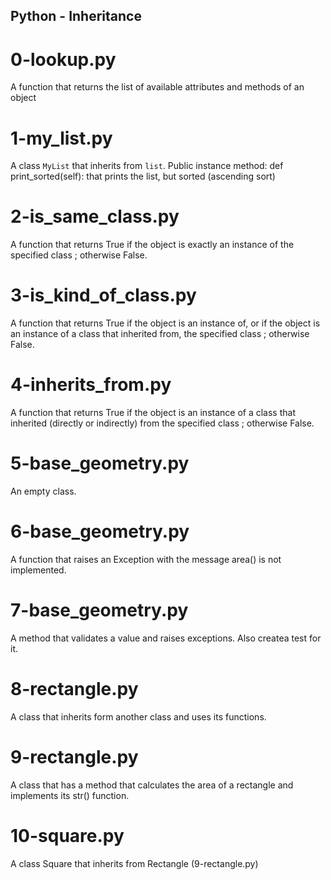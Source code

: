 ## Python - Inheritance
# 0-lookup.py
A function that returns the list of available attributes and methods of an object
# 1-my_list.py
A class `MyList` that inherits from `list`. Public instance method: def print_sorted(self): that prints the list, but sorted (ascending sort)
# 2-is_same_class.py
A function that returns True if the object is exactly an instance of the specified class ; otherwise False.
# 3-is_kind_of_class.py
A function that returns True if the object is an instance of, or if the object is an instance of a class that inherited from, the specified class ; otherwise False.
# 4-inherits_from.py
A function that returns True if the object is an instance of a class that inherited (directly or indirectly) from the specified class ; otherwise False.
# 5-base_geometry.py
An empty class.
# 6-base_geometry.py
A function that raises an Exception with the message area() is not implemented.
# 7-base_geometry.py
A method that validates a value and raises exceptions. Also createa test for it.
# 8-rectangle.py
A class that inherits form another class and uses its functions.
# 9-rectangle.py
A class that has a method that calculates the area of a rectangle and implements its str() function.
# 10-square.py
A class Square that inherits from Rectangle (9-rectangle.py) 
